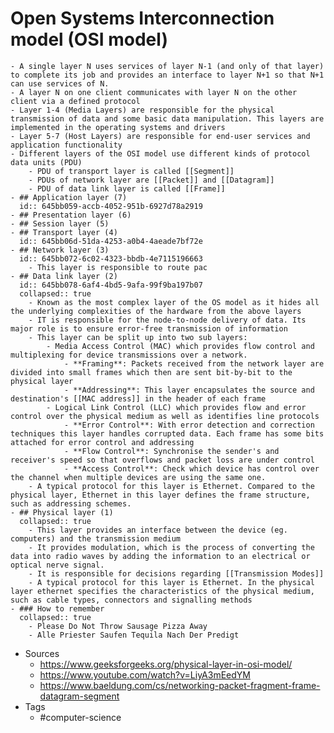 # Open Systems Interconnection model (OSI model)
	- A single layer N uses services of layer N-1 (and only of that layer) to complete its job and provides an interface to layer N+1 so that N+1 can use services of N.
	- A layer N on one client communicates with layer N on the other client via a defined protocol
	- Layer 1-4 (Media Layers) are responsible for the physical transmission of data and some basic data manipulation. This layers are implemented in the operating systems and drivers
	- Layer 5-7 (Host Layers) are responsible for end-user services and application functionality
	- Different layers of the OSI model use different kinds of protocol data units (PDU)
		- PDU of transport layer is called [[Segment]]
		- PDUs of network layer are [[Packet]] and [[Datagram]]
		- PDU of data link layer is called [[Frame]]
	- ## Application layer (7)
	  id:: 645bb059-accb-4052-951b-6927d78a2919
	- ## Presentation layer (6)
	- ## Session layer (5)
	- ## Transport layer (4)
	  id:: 645bb06d-51da-4253-a0b4-4aeade7bf72e
	- ## Network layer (3)
	  id:: 645bb072-6c02-4323-bbdb-4e7115196663
		- This layer is responsible to route pac
	- ## Data link layer (2)
	  id:: 645bb078-6af4-4bd5-9afa-99f9ba197b07
	  collapsed:: true
		- Known as the most complex layer of the OS model as it hides all the underlying complexities of the hardware from the above layers
		- IT is responsible for the node-to-node delivery of data. Its major role is to ensure error-free transmission of information
		- This layer can be split up into two sub layers:
			- Media Access Control (MAC) which provides flow control and multiplexing for device transmissions over a network.
				- **Framing**: Packets received from the network layer are divided into small frames which then are sent bit-by-bit to the physical layer
				- **Addressing**: This layer encapsulates the source and destination's [[MAC address]] in the header of each frame
			- Logical Link Control (LLC) which provides flow and error control over the physical medium as well as identifies line protocols
				- **Error Control**: With error detection and correction techniques this layer handles corrupted data. Each frame has some bits attached for error control and addressing
				- **Flow Control**: Synchronise the sender's and receiver's speed so that overflows and packet loss are under control
				- **Access Control**: Check which device has control over the channel when multiple devices are using the same one.
		- A typical protocol for this layer is Ethernet. Compared to the physical layer, Ethernet in this layer defines the frame structure, such as addressing schemes.
	- ## Physical layer (1)
	  collapsed:: true
		- This layer provides an interface between the device (eg. computers) and the transmission medium
		- It provides modulation, which is the process of converting the data into radio waves by adding the information to an electrical or optical nerve signal.
		- It is responsible for decisions regarding [[Transmission Modes]]
		- A typical protocol for this layer is Ethernet. In the physical layer ethernet specifies the characteristics of the physical medium, such as cable types, connectors and signalling methods
	- ### How to remember
	  collapsed:: true
		- Please Do Not Throw Sausage Pizza Away
		- Alle Priester Saufen Tequila Nach Der Predigt
- Sources
	- https://www.geeksforgeeks.org/physical-layer-in-osi-model/
	- https://www.youtube.com/watch?v=LiyA3mEedYM
	- https://www.baeldung.com/cs/networking-packet-fragment-frame-datagram-segment
- Tags
	- #computer-science